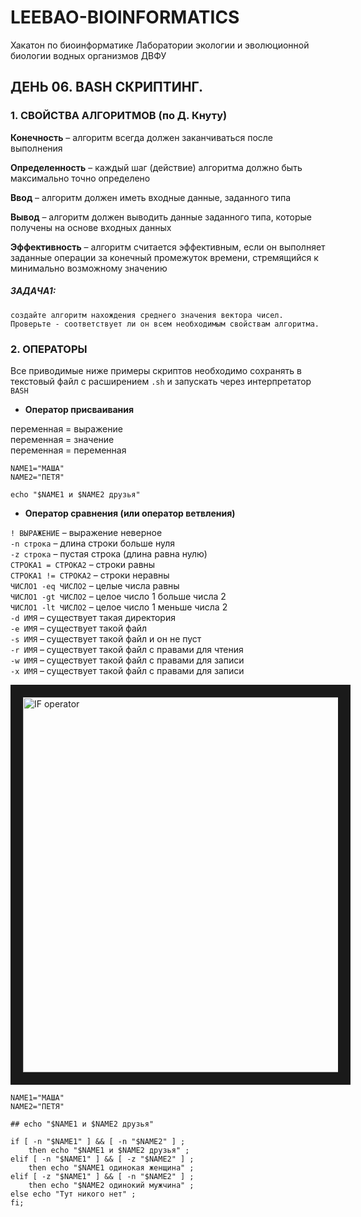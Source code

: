 # LEEBAO-BIOINFORMATICS

Хакатон по биоинформатике Лаборатории экологии и эволюционной биологии водных организмов ДВФУ

## ДЕНЬ 06. BASH СКРИПТИНГ.

### 1. СВОЙСТВА АЛГОРИТМОВ (по Д. Кнуту)

   **Конечность** – алгоритм всегда должен заканчиваться после выполнения  

   **Определенность** – каждый шаг (действие) алгоритма должно быть максимально точно определено  

   **Ввод** – алгоритм должен иметь входные данные, заданного типа

   **Вывод** – алгоритм должен выводить данные заданного типа, которые получены на основе входных данных  

   **Эффективность** – алгоритм считается эффективным, если он выполняет заданные  операции за конечный промежуток времени, стремящийся к минимально возможному значению  

##### ЗАДАЧА1: 
```
создайте алгоритм нахождения среднего значения вектора чисел. Проверьте - соответствует ли он всем необходимым свойствам алгоритма.
```

### 2. ОПЕРАТОРЫ

Все приводимые ниже примеры скриптов необходимо сохранять в текстовый файл с расширением `.sh` и запускать через интерпретатор `BASH`

  * **Оператор присваивания**

   переменная = выражение  
   переменная = значение  
   переменная = переменная  

```
NAME1="МАША"
NAME2="ПЕТЯ"

echo "$NAME1 и $NAME2 друзья" 
```

  * **Оператор сравнения (или оператор ветвления)**

   `! ВЫРАЖЕНИЕ` – выражение неверное  
   `-n строка` – длина строки больше нуля  
   `-z строка` – пустая строка (длина равна нулю)  
   `СТРОКА1 = СТРОКА2` – строки равны  
   `СТРОКА1 != СТРОКА2` – строки неравны  
   `ЧИСЛО1 -eq ЧИСЛО2` – целые числа равны  
   `ЧИСЛО1 -gt ЧИСЛО2` – целое число 1 больше числа 2  
   `ЧИСЛО1 -lt ЧИСЛО2` – целое число 1 меньше числа 2  
   `-d ИМЯ` – существует такая директория  
   `-e ИМЯ` – существует такой файл  
   `-s ИМЯ` – существует такой файл и он не пуст  
   `-r ИМЯ` – существует такой файл с правами для чтения  
   `-w ИМЯ` – существует такой файл с правами для записи  
   `-x ИМЯ` – существует такой файл с правами для записи  

<img src="https://github.com/vinni-bio/LEEBAO-BIOINFORMATICS/blob/master/IMAGES/IF.png" 
alt="IF operator" width="600" border="20" />


```
NAME1="МАША"
NAME2="ПЕТЯ"

## echo "$NAME1 и $NAME2 друзья"

if [ -n "$NAME1" ] && [ -n "$NAME2" ] ;
    then echo "$NAME1 и $NAME2 друзья" ;
elif [ -n "$NAME1" ] && [ -z "$NAME2" ] ;
    then echo "$NAME1 одинокая женщина" ;
elif [ -z "$NAME1" ] && [ -n "$NAME2" ] ;
    then echo "$NAME2 одинокий мужчина" ;
else echo "Тут никого нет" ;
fi;

```
